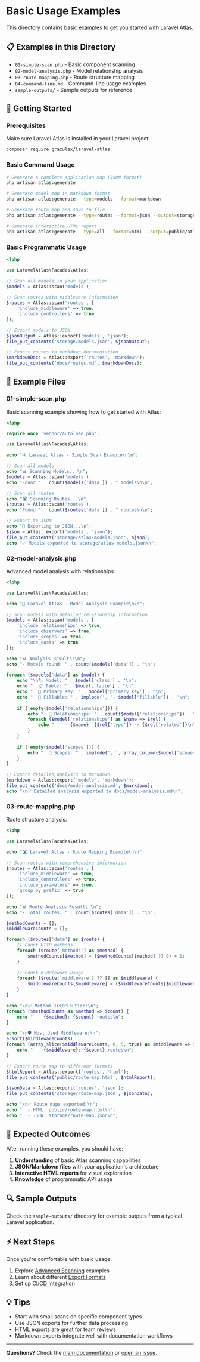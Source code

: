 # Basic Usage Examples

This directory contains basic examples to get you started with Laravel Atlas.

## 📋 Examples in this Directory

- `01-simple-scan.php` - Basic component scanning
- `02-model-analysis.php` - Model relationship analysis
- `03-route-mapping.php` - Route structure mapping
- `04-command-line.md` - Command-line usage examples
- `sample-outputs/` - Sample outputs for reference

## 🚀 Getting Started

### Prerequisites

Make sure Laravel Atlas is installed in your Laravel project:

```bash
composer require grazulex/laravel-atlas
```

### Basic Command Usage

```bash
# Generate a complete application map (JSON format)
php artisan atlas:generate

# Generate model map in markdown format
php artisan atlas:generate --type=models --format=markdown

# Generate route map and save to file
php artisan atlas:generate --type=routes --format=json --output=storage/routes-map.json

# Generate interactive HTML report
php artisan atlas:generate --type=all --format=html --output=public/atlas-report.html
```

### Basic Programmatic Usage

```php
<?php

use LaravelAtlas\Facades\Atlas;

// Scan all models in your application
$models = Atlas::scan('models');

// Scan routes with middleware information
$routes = Atlas::scan('routes', [
    'include_middleware' => true,
    'include_controllers' => true
]);

// Export models to JSON
$jsonOutput = Atlas::export('models', 'json');
file_put_contents('storage/models.json', $jsonOutput);

// Export routes to markdown documentation
$markdownDocs = Atlas::export('routes', 'markdown');
file_put_contents('docs/routes.md', $markdownDocs);
```

## 📁 Example Files

### 01-simple-scan.php

Basic scanning example showing how to get started with Atlas:

```php
<?php

require_once 'vendor/autoload.php';

use LaravelAtlas\Facades\Atlas;

echo "🔍 Laravel Atlas - Simple Scan Example\n\n";

// Scan all models
echo "📊 Scanning Models...\n";
$models = Atlas::scan('models');
echo "Found " . count($models['data']) . " models\n\n";

// Scan all routes  
echo "🛣️ Scanning Routes...\n";
$routes = Atlas::scan('routes');
echo "Found " . count($routes['data']) . " routes\n\n";

// Export to JSON
echo "💾 Exporting to JSON...\n";
$json = Atlas::export('models', 'json');
file_put_contents('storage/atlas-models.json', $json);
echo "✅ Models exported to storage/atlas-models.json\n";
```

### 02-model-analysis.php

Advanced model analysis with relationships:

```php
<?php

use LaravelAtlas\Facades\Atlas;

echo "🧱 Laravel Atlas - Model Analysis Example\n\n";

// Scan models with detailed relationship information
$models = Atlas::scan('models', [
    'include_relationships' => true,
    'include_observers' => true,
    'include_scopes' => true,
    'include_casts' => true
]);

echo "📊 Analysis Results:\n";
echo "- Models found: " . count($models['data']) . "\n";

foreach ($models['data'] as $model) {
    echo "\n🏷️ Model: " . $model['class'] . "\n";
    echo "  📋 Table: " . $model['table'] . "\n";
    echo "  🔑 Primary Key: " . $model['primary_key'] . "\n";
    echo "  📝 Fillable: " . implode(', ', $model['fillable']) . "\n";
    
    if (!empty($model['relationships'])) {
        echo "  🔗 Relationships: " . count($model['relationships']) . "\n";
        foreach ($model['relationships'] as $name => $rel) {
            echo "    - {$name}: {$rel['type']} -> {$rel['related']}\n";
        }
    }
    
    if (!empty($model['scopes'])) {
        echo "  🎯 Scopes: " . implode(', ', array_column($model['scopes'], 'name')) . "\n";
    }
}

// Export detailed analysis to markdown
$markdown = Atlas::export('models', 'markdown');
file_put_contents('docs/model-analysis.md', $markdown);
echo "\n✅ Detailed analysis exported to docs/model-analysis.md\n";
```

### 03-route-mapping.php

Route structure analysis:

```php
<?php

use LaravelAtlas\Facades\Atlas;

echo "🛣️ Laravel Atlas - Route Mapping Example\n\n";

// Scan routes with comprehensive information
$routes = Atlas::scan('routes', [
    'include_middleware' => true,
    'include_controllers' => true,
    'include_parameters' => true,
    'group_by_prefix' => true
]);

echo "📊 Route Analysis Results:\n";
echo "- Total routes: " . count($routes['data']) . "\n";

$methodCounts = [];
$middlewareCounts = [];

foreach ($routes['data'] as $route) {
    // Count HTTP methods
    foreach ($route['methods'] as $method) {
        $methodCounts[$method] = ($methodCounts[$method] ?? 0) + 1;
    }
    
    // Count middleware usage
    foreach ($route['middleware'] ?? [] as $middleware) {
        $middlewareCounts[$middleware] = ($middlewareCounts[$middleware] ?? 0) + 1;
    }
}

echo "\n📈 Method Distribution:\n";
foreach ($methodCounts as $method => $count) {
    echo "  - {$method}: {$count} routes\n";
}

echo "\n🛡️ Most Used Middleware:\n";
arsort($middlewareCounts);
foreach (array_slice($middlewareCounts, 0, 5, true) as $middleware => $count) {
    echo "  - {$middleware}: {$count} routes\n";
}

// Export route map to different formats
$htmlReport = Atlas::export('routes', 'html');
file_put_contents('public/route-map.html', $htmlReport);

$jsonData = Atlas::export('routes', 'json');
file_put_contents('storage/route-map.json', $jsonData);

echo "\n✅ Route maps exported:\n";
echo "  - HTML: public/route-map.html\n";
echo "  - JSON: storage/route-map.json\n";
```

## 🎯 Expected Outcomes

After running these examples, you should have:

1. **Understanding** of basic Atlas scanning capabilities
2. **JSON/Markdown files** with your application's architecture
3. **Interactive HTML reports** for visual exploration
4. **Knowledge** of programmatic API usage

## 🔍 Sample Outputs

Check the `sample-outputs/` directory for example outputs from a typical Laravel application.

## ⚡ Next Steps

Once you're comfortable with basic usage:

1. Explore [Advanced Scanning](../advanced-scanning/) examples
2. Learn about different [Export Formats](../export-formats/)
3. Set up [CI/CD Integration](../integration/)

## 💡 Tips

- Start with small scans on specific component types
- Use JSON exports for further data processing
- HTML exports are great for team reviews
- Markdown exports integrate well with documentation workflows

---

**Questions?** Check the [main documentation](../../README.md) or [open an issue](https://github.com/Grazulex/laravel-atlas/issues).